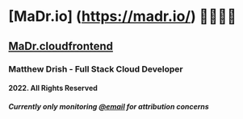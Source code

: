 # [MaDr.io] (https://madr.io/) 🧑‍🚀🚀✨
## [MaDr.cloudfrontend](https://madrclouddev.github.io/)
### Matthew Drish - Full Stack Cloud Developer
#### 2022. All Rights Reserved
##### Currently only monitoring [@email](mailto:azbusiness@madr.io) for attribution concerns
